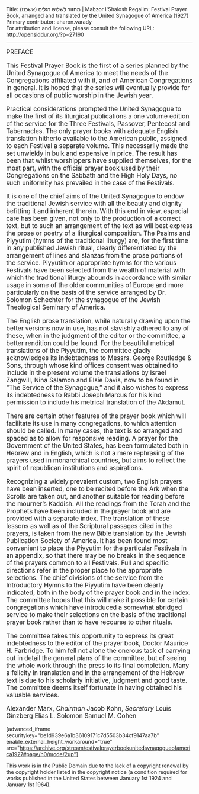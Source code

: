 <html>
<head></head>
<body>
Title: מחזור לשלוש רגלים (אשכנז)‏ | Maḥzor l'Shalosh Regalim: Festival Prayer Book, arranged and translated by the United Synagogue of America (1927)<br />
Primary contributor: aharon.varady<br />
For attribution and license, please consult the following URL: <a href="http://opensiddur.org/?p=27190">http://opensiddur.org/?p=27190</a>
<p />
<hr />

<div class="english" style="font-size: 1.2em;">
PREFACE 

This Festival Prayer Book is the first of a series planned by the United Synagogue of America to meet the needs of the Congregations affiliated with it, and of American Congregations in general. It is hoped that the series will eventually provide for all occasions of public worship in the Jewish year. 

Practical considerations prompted the United Synagogue to make the first of its liturgical publications a one volume edition of the service for the Three Festivals, Passover, Pentecost and Tabernacles. The only prayer books with adequate English translation hitherto available to the American public, assigned to each Festival a separate volume. This necessarily made the set unwieldy in bulk and expensive in price. The result has been that whilst worshippers have supplied themselves, for the most part, with the official prayer book used by their Congregations on the Sabbath and the High Holy Days, no such uniformity has prevailed in the case of the Festivals. 

It is one of the chief aims of the United Synagogue to endow the traditional Jewish service with all the beauty and dignity befitting it and inherent therein. With this end in view, especial care has been given, not only to the production of a correct text, but to such an arrangement of the text as will best express the prose or poetry of a liturgical composition. The Psalms and Piyyutim (hymns of the traditional liturgy) are, for the first time in any published Jewish ritual, clearly differentiated by the arrangement of lines and stanzas from the prose portions of the service. Piyyutim or appropriate hymns for the various Festivals have been selected from the wealth of material with which the traditional liturgy abounds in accordance with similar usage in some of the older communities of Europe and more particularly on the basis of the service arranged by Dr. Solomon Schechter for the synagogue of the Jewish Theological Seminary of America. 

The English prose translation, while naturally drawing upon the better versions now in use, has not slavishly adhered to any of these, when in the judgment of the editor or the committee, a better rendition could be found. For the beautiful metrical translations of the Piyyutim, the committee gladly acknowledges its indebtedness to Messrs. George Routledge & Sons, through whose kind offices consent was obtained to include in the present volume the translations by Israel Zangwill, Nina Salamon and Elsie Davis, now to be found in “The Service of the Synagogue,” and it also wishes to express its indebtedness to Rabbi Joseph Marcus for his kind permission to include his metrical translation of the Akdamut. 

There are certain other features of the prayer book which will facilitate its use in many congregations, to which attention should be called. In many cases, the text is so arranged and spaced as to allow for responsive reading. A prayer for the Government of the United States, has been formulated both in Hebrew and in English, which is not a mere rephrasing of the prayers used in monarchical countries, but aims to reflect the spirit of republican institutions and aspirations. 

Recognizing a widely prevalent custom, two English prayers have been inserted, one to be recited before the Ark when the Scrolls are taken out, and another suitable for reading before the mourner’s Kaddish. All the readings from the Torah and the Prophets have been included in the prayer book and are provided with a separate index. The translation of these lessons as well as of the Scriptural passages cited in the prayers, is taken from the new Bible translation by the Jewish Publication Society of America. It has been found most convenient to place the Piyyutim for the particular Festivals in an appendix, so that there may be no breaks in the sequence of the prayers common to all Festivals. Full and specific directions refer in the proper place to the appropriate selections. The chief divisions of the service from the Introductory Hymns to the Piyyutim have been clearly indicated, both in the body of the prayer book and in the index. The committee hopes that this will make it possible for certain congregations which have introduced a somewhat abridged service to make their selections on the basis of the traditional prayer book rather than to have recourse to other rituals. 

The committee takes this opportunity to express its great indebtedness to the editor of the prayer book, Doctor Maurice H. Farbridge. To him fell not alone the onerous task of carrying out in detail the general plans of the committee, but of seeing the whole work through the press to its final completion. Many a felicity in translation and in the arrangement of the Hebrew text is due to his scholarly initiative, judgment and good taste. The committee deems itself fortunate in having obtained his valuable services. 

Alexander Marx, <em>Chairman</em>
Jacob Kohn, <em>Secretary</em> 
Louis Ginzberg 
Elias L. Solomon 
Samuel M. Cohen 
</div>

[advanced_iframe securitykey="be1d939e6a1b36109171c7d5503b34cf9147aa7b" enable_external_height_workaround="true" src="https://archive.org/stream/estivalprayerbookunitedsynagogueofamerica1927#page/n0/mode/2up"]

This work is in the Public Domain due to the lack of a copyright renewal by the copyright holder listed in the copyright notice (a condition required for works published in the United States between January 1st 1924 and January 1st 1964).
</body>
</html>